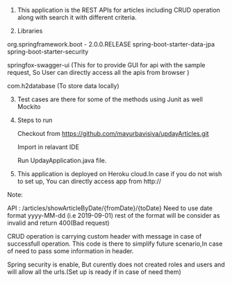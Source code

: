 1) This application is the REST APIs for articles including CRUD operation along with search it with different criteria.

2) Libraries

org.springframework.boot - 2.0.0.RELEASE
spring-boot-starter-data-jpa
spring-boot-starter-security

springfox-swagger-ui  (This for to provide GUI for api with the sample request, So User can directly access all the apis from browser )

com.h2database (To store data locally)

3) Test cases are there for some of the methods using Junit as well Mockito

4) Steps to run

	Checkout from https://github.com/mayurbavisiya/updayArticles.git
	
	Import in relavant IDE
	
	Run UpdayApplication.java file.
	
5) This application is deployed on Heroku cloud.In case if you do not wish to set up, You can directly access app from http:// 
 

Note:

API : /articles/showArticleByDate/{fromDate}/{toDate}
Need to use date format yyyy-MM-dd (i.e 2019-09-01) rest of the format will be consider as invalid and return 400(Bad request)

CRUD operation is carrying custom header with message in case of successfull operation. This code is there to simplify future scenario,In case of need to pass some information in header.

Spring security is enable, But curently does not created roles and users and will allow all the urls.(Set up is ready if in case of need them)


